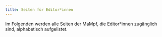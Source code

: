 ```yaml
---
title: Seiten für Editor*innen
---
```


Im Folgenden werden alle Seiten der MaMpf, die Editor\*innen zugänglich sind, alphabetisch aufgelistet.
